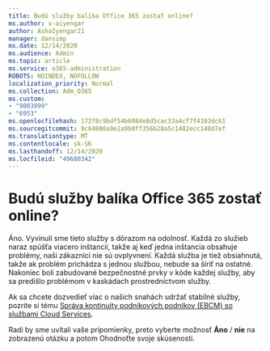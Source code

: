 ```yaml
---
title: Budú služby balíka Office 365 zostať online?
ms.author: v-aiyengar
author: AshaIyengar21
manager: dansimp
ms.date: 12/14/2020
ms.audience: Admin
ms.topic: article
ms.service: o365-administration
ROBOTS: NOINDEX, NOFOLLOW
localization_priority: Normal
ms.collection: Adm_O365
ms.custom:
- "9003899"
- "6953"
ms.openlocfilehash: 172f8c9bdf54b608de8d5cac33a4cf7f4193dc61
ms.sourcegitcommit: 9c64886a9e1a9b0ff356b28a5c1482ecc148d7ef
ms.translationtype: MT
ms.contentlocale: sk-SK
ms.lasthandoff: 12/14/2020
ms.locfileid: "49680342"
---
```

# <a name="will-office-365-services-stay-online"></a>Budú služby balíka Office 365 zostať online?

Áno. Vyvinuli sme tieto služby s dôrazom na odolnosť. Každá zo služieb naraz spúšťa viacero inštancií, takže aj keď jedna inštancia obsahuje problémy, naši zákazníci nie sú ovplyvnení. Každá služba je tiež obsiahnutá, takže ak problém prichádza s jednou službou, nebude sa šíriť na ostatné. Nakoniec boli zabudované bezpečnostné prvky v kóde každej služby, aby sa predišlo problémom v kaskádach prostredníctvom služby.

Ak sa chcete dozvedieť viac o našich snahách udržať stabilné služby, pozrite si tému [Správa kontinuity podnikových podnikov (EBCM) so službami Cloud Services](https://go.microsoft.com/fwlink/?linkid=2124377).

Radi by sme uvítali vaše pripomienky, preto vyberte možnosť **Áno** / **nie** na zobrazenú otázku a potom Ohodnoťte svoje skúsenosti.